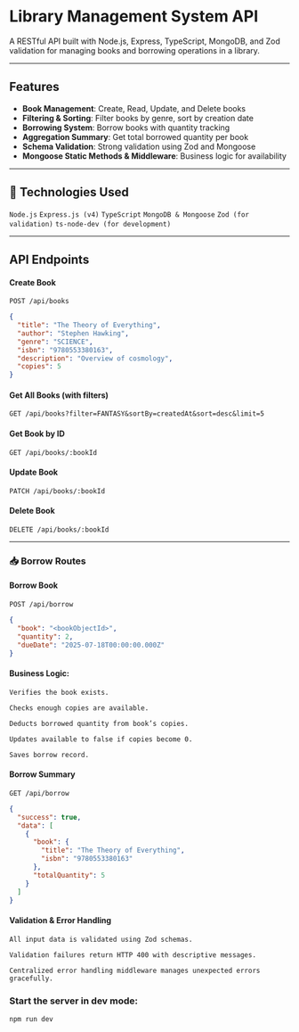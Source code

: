 # Library Management System API

A RESTful API built with Node.js, Express, TypeScript, MongoDB, and Zod validation for managing books and borrowing operations in a library.

---

##  Features

- **Book Management**: Create, Read, Update, and Delete books
- **Filtering & Sorting**: Filter books by genre, sort by creation date
- **Borrowing System**: Borrow books with quantity tracking
- **Aggregation Summary**: Get total borrowed quantity per book
- **Schema Validation**: Strong validation using Zod and Mongoose
- **Mongoose Static Methods & Middleware**: Business logic for availability

---

## 🔧 Technologies Used

`Node.js`
`Express.js (v4)`
`TypeScript`
`MongoDB & Mongoose`
`Zod (for validation)`
`ts-node-dev (for development)`

---

## API Endpoints

#### Create Book

`POST /api/books`

```json
{
  "title": "The Theory of Everything",
  "author": "Stephen Hawking",
  "genre": "SCIENCE",
  "isbn": "9780553380163",
  "description": "Overview of cosmology",
  "copies": 5
}
```

#### Get All Books (with filters)

`GET /api/books?filter=FANTASY&sortBy=createdAt&sort=desc&limit=5`

#### Get Book by ID

`GET /api/books/:bookId`

#### Update Book

`PATCH /api/books/:bookId`

#### Delete Book

`DELETE /api/books/:bookId`

---

### 📥 Borrow Routes

#### Borrow Book

`POST /api/borrow`

```json
{
  "book": "<bookObjectId>",
  "quantity": 2,
  "dueDate": "2025-07-18T00:00:00.000Z"
}
```
#### Business Logic:

`Verifies the book exists.`

`Checks enough copies are available.`

`Deducts borrowed quantity from book’s copies.`

`Updates available to false if copies become 0.`

`Saves borrow record.`

#### Borrow Summary

`GET /api/borrow`

```json
{
  "success": true,
  "data": [
    {
      "book": {
        "title": "The Theory of Everything",
        "isbn": "9780553380163"
      },
      "totalQuantity": 5
    }
  ]
}
```

#### Validation & Error Handling

`All input data is validated using Zod schemas.`

`Validation failures return HTTP 400 with descriptive messages.`

`Centralized error handling middleware manages unexpected errors gracefully.`

### Start the server in dev mode:

`npm run dev`
